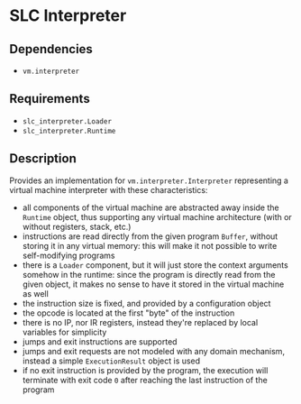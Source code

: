 # SLC Interpreter

## Dependencies
- `vm.interpreter`

## Requirements
- `slc_interpreter.Loader`
- `slc_interpreter.Runtime`

## Description

Provides an implementation for `vm.interpreter.Interpreter` representing a virtual machine interpreter with these characteristics:
- all components of the virtual machine are abstracted away inside the `Runtime` object, thus supporting any virtual machine architecture (with or without registers, stack, etc.)
- instructions are read directly from the given program `Buffer`, without storing it in any virtual memory: this will make it not possible to write self-modifying programs
- there is a `Loader` component, but it will just store the context arguments somehow in the runtime: since the program is directly read from the given object, it makes no sense to have it stored in the virtual machine as well
- the instruction size is fixed, and provided by a configuration object
- the opcode is located at the first "byte" of the instruction
- there is no IP, nor IR registers, instead they're replaced by local variables for simplicity
- jumps and exit instructions are supported
- jumps and exit requests are not modeled with any domain mechanism, instead a simple `ExecutionResult` object is used
- if no exit instruction is provided by the program, the execution will terminate with exit code `0` after reaching the last instruction of the program
